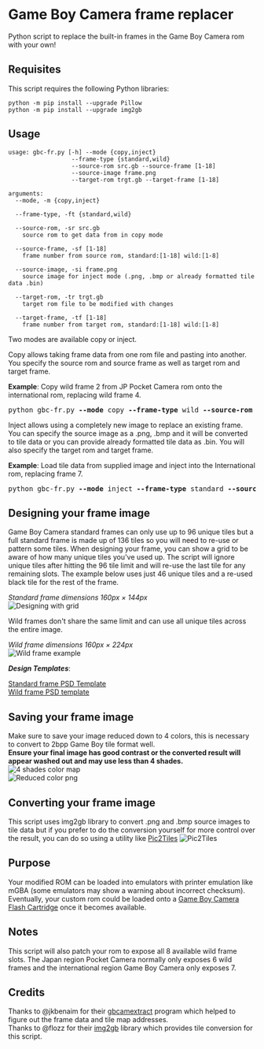# Game Boy Camera frame replacer

Python script to replace the built-in frames in the Game Boy Camera rom with your own!

## Requisites
This script requires the following Python libraries:
```
python -m pip install --upgrade Pillow
python -m pip install --upgrade img2gb
```
## Usage
```
usage: gbc-fr.py [-h] --mode {copy,inject}
                  --frame-type {standard,wild}
                  --source-rom src.gb --source-frame [1-18]
                  --source-image frame.png
                  --target-rom trgt.gb --target-frame [1-18]

arguments:
  --mode, -m {copy,inject}

  --frame-type, -ft {standard,wild}

  --source-rom, -sr src.gb
    source rom to get data from in copy mode

  --source-frame, -sf [1-18]
    frame number from source rom, standard:[1-18] wild:[1-8]

  --source-image, -si frame.png
    source image for inject mode (.png, .bmp or already formatted tile data .bin)

  --target-rom, -tr trgt.gb
    target rom file to be modified with changes

  --target-frame, -tf [1-18]
    frame number from target rom, standard:[1-18] wild:[1-8]
```

Two modes are available copy or inject.

Copy allows taking frame data from one rom file and pasting into another. You specify the source rom and source frame as well as target rom and target frame.

**Example**: Copy wild frame 2 from JP Pocket Camera rom onto the international rom, replacing wild frame 4.  
<pre>
python gbc-fr.py <b>--mode</b> copy <b>--frame-type</b> wild <b>--source-rom</b> pocketcam-jp.gb <b>--source-frame</b> 2 <b>--target-rom</b> gameboycam-intl.gb <b>--target-frame</b> 4
</pre>

Inject allows using a completely new image to replace an existing frame. You can specify the source image as a .png, .bmp and it will be converted to tile data or you can provide already formatted tile data as .bin. You will also specify the target rom and target frame.

**Example**: Load tile data from supplied image and inject into the International rom, replacing frame 7.  
<pre>
python gbc-fr.py <b>--mode</b> inject <b>--frame-type</b> standard <b>--source-image</b> cameraclub.png <b>--target-rom</b> gameboycam-intl.gb <b>--target-frame</b> 7
</pre>

## Designing your frame image
Game Boy Camera standard frames can only use up to 96 unique tiles but a full standard frame is made up of 136 tiles so you will need to re-use or pattern some tiles. When designing your frame, you can show a grid to be aware of how many unique tiles you've used up. The script will ignore unique tiles after hitting the 96 tile limit and will re-use the last tile for any remaining slots. The example below uses just 46 unique tiles and a re-used black tile for the rest of the frame.

*Standard frame dimensions 160px × 144px*  
![Designing with grid](docs/frame-unique-tiles.png)

Wild frames don't share the same limit and can use all unique tiles across the entire image.

*Wild frame dimensions 160px × 224px*  
![Wild frame example](docs/wild-frame.png)

***Design Templates***:

[Standard frame PSD Template](samples/standard-frame-template.psd?raw=1)  
[Wild frame PSD template](samples/wild-frame-template.psd?raw=1)

## Saving your frame image
Make sure to save your image reduced down to 4 colors, this is necessary to convert to 2bpp Game Boy tile format well.  
**Ensure your final image has good contrast or the converted result will appear washed out and may use less than 4 shades.**  
![4 shades color map](docs/4-shades.png)  
![Reduced color png](docs/reduced-colors.png)  

## Converting your frame image
This script uses img2gb library to convert .png and .bmp source images to tile data but if you prefer to do the conversion yourself for more control over the result, you can do so using a utility like [Pic2Tiles](http://www.budmelvin.com/dev/index.html)
![Pic2Tiles](docs/pic2tiles.png)

## Purpose
Your modified ROM can be loaded into emulators with printer emulation like mGBA (some emulators may show a warning about incorrect checksum). Eventually, your custom rom could be loaded onto a [Game Boy Camera Flash Cartridge](https://github.com/HDR/Gameboy-Camera-Flashcart) once it becomes available.

## Notes
This script will also patch your rom to expose all 8 available wild frame slots. The Japan region Pocket Camera normally only exposes 6 wild frames and the international region Game Boy Camera only exposes 7.

## Credits
Thanks to @jkbenaim for their [gbcamextract](https://github.com/jkbenaim/gbcamextract) program which helped to figure out the frame data and tile map addresses.  
Thanks to @flozz for their [img2gb](https://github.com/flozz/img2gb) library which provides tile conversion for this script.
